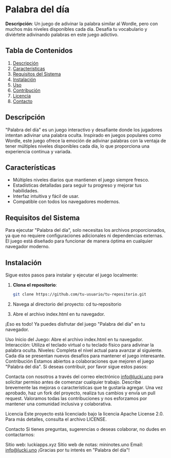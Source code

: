 # Palabra del día

**Descripción**: Un juego de adivinar la palabra similar al Wordle, pero con muchos más niveles disponibles cada día. Desafía tu vocabulario y diviértete adivinando palabras en este juego adictivo.

## Tabla de Contenidos

1. [Descripción](#descripción)
2. [Características](#características)
3. [Requisitos del Sistema](#requisitos-del-sistema)
4. [Instalación](#instalación)
5. [Uso](#uso)
6. [Contribución](#contribución)
7. [Licencia](#licencia)
8. [Contacto](#contacto)

## Descripción

"Palabra del día" es un juego interactivo y desafiante donde los jugadores intentan adivinar una palabra oculta. Inspirado en juegos populares como Wordle, este juego ofrece la emoción de adivinar palabras con la ventaja de tener múltiples niveles disponibles cada día, lo que proporciona una experiencia continua y variada.

## Características

- Múltiples niveles diarios que mantienen el juego siempre fresco.
- Estadísticas detalladas para seguir tu progreso y mejorar tus habilidades.
- Interfaz intuitiva y fácil de usar.
- Compatible con todos los navegadores modernos.

## Requisitos del Sistema

Para ejecutar "Palabra del día", solo necesitas los archivos proporcionados, ya que no requiere configuraciones adicionales ni dependencias externas. El juego está diseñado para funcionar de manera óptima en cualquier navegador moderno.

## Instalación

Sigue estos pasos para instalar y ejecutar el juego localmente:

1. **Clona el repositorio**:

   ```bash
   git clone https://github.com/tu-usuario/tu-repositorio.git
2. Navega al directorio del proyecto:
   cd tu-repositorio
3. Abre el archivo index.html en tu navegador.

¡Eso es todo! Ya puedes disfrutar del juego "Palabra del día" en tu navegador.

Uso
Inicio del Juego: Abre el archivo index.html en tu navegador.
Interacción: Utiliza el teclado virtual o tu teclado físico para adivinar la palabra oculta.
Niveles: Completa el nivel actual para avanzar al siguiente. Cada día se presentan nuevos desafíos para mantener el juego interesante.
Contribución
Estamos abiertos a colaboraciones que mejoren el juego "Palabra del día". Si deseas contribuir, por favor sigue estos pasos:

Contacta con nosotros a través del correo electrónico info@lucki.uno para solicitar permiso antes de comenzar cualquier trabajo.
Describe brevemente las mejoras o características que te gustaría agregar.
Una vez aprobado, haz un fork del proyecto, realiza tus cambios y envía un pull request.
Valoramos todas las contribuciones y nos esforzamos por mantener una comunidad inclusiva y colaborativa.

Licencia
Este proyecto está licenciado bajo la licencia Apache License 2.0. Para más detalles, consulta el archivo LICENSE.

Contacto
Si tienes preguntas, sugerencias o deseas colaborar, no dudes en contactarnos:

Sitio web: luckiapps.xyz
Sitio web de notas: mininotes.uno
Email: info@lucki.uno
¡Gracias por tu interés en "Palabra del día"!
